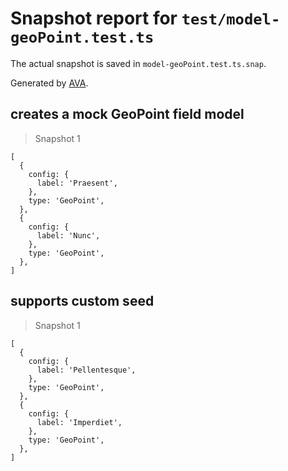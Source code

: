 # Snapshot report for `test/model-geoPoint.test.ts`

The actual snapshot is saved in `model-geoPoint.test.ts.snap`.

Generated by [AVA](https://avajs.dev).

## creates a mock GeoPoint field model

> Snapshot 1

    [
      {
        config: {
          label: 'Praesent',
        },
        type: 'GeoPoint',
      },
      {
        config: {
          label: 'Nunc',
        },
        type: 'GeoPoint',
      },
    ]

## supports custom seed

> Snapshot 1

    [
      {
        config: {
          label: 'Pellentesque',
        },
        type: 'GeoPoint',
      },
      {
        config: {
          label: 'Imperdiet',
        },
        type: 'GeoPoint',
      },
    ]
